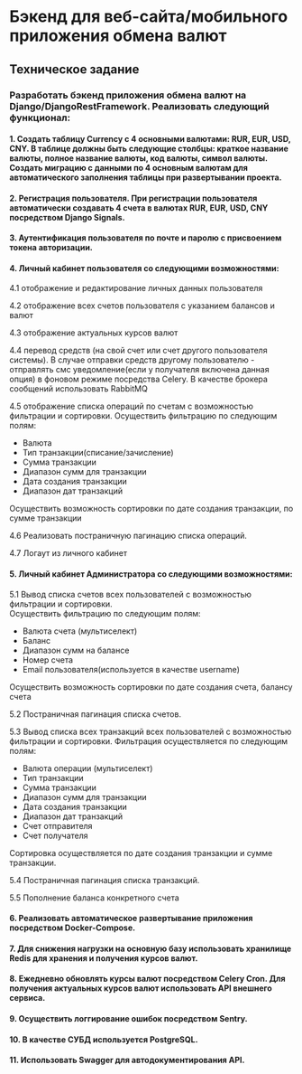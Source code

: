 # Бэкенд для веб-сайта/мобильного приложения обмена валют

## Техническое задание

### Разработать бэкенд приложения обмена валют на Django/DjangoRestFramework. Реализовать следующий функционал:

#### 1. Создать таблицу Currency с 4 основными валютами: RUR, EUR, USD, CNY. В таблице должны быть следующие столбцы: краткое название валюты, полное название валюты, код валюты, символ валюты. Создать миграцию с данными по 4 основным валютам для автоматического заполнения таблицы при развертывании проекта.
#### 2. Регистрация пользователя. При регистрации пользователя автоматически создавать 4 счета в валютах RUR, EUR, USD, CNY посредством Django Signals.
#### 3. Аутентификация пользователя по почте и паролю c присвоением токена авторизации.
#### 4. Личный кабинет пользователя со следующими возможностями:

4.1 отображение и редактирование личных данных пользователя

4.2 отображение всех счетов пользователя с указанием балансов и валют

4.3 отображение актуальных курсов валют

4.4 перевод средств (на свой счет или счет другого пользователя системы). В случае отправки средств другому пользователю - отправлять смс уведомление(если у получателя включена данная опция) в фоновом режиме  посредства Celery. В качестве брокера сообщений использовать RabbitMQ

4.5 отображение списка операций по счетам с возможностью фильтрации и сортировки. 
Осуществить фильтрацию по следующим полям:
- Валюта
- Тип транзакции(списание/зачисление)
- Сумма транзакции
- Диапазон сумм для транзакции
- Дата создания транзакции
- Диапазон дат транзакций

Осуществить возможность сортировки по дате создания транзакции, по сумме транзакции

4.6 Реализовать постраничную пагинацию списка операций.

4.7 Логаут из личного кабинет

#### 5. Личный кабинет Администратора со следующими возможностями:
5.1 Вывод списка счетов всех пользователей с возможностью фильтрации и сортировки.  
Осуществить фильтрацию по следующим полям:
* Валюта счета (мультиселект)
* Баланс
* Диапазон сумм на балансе
* Номер счета
* Email пользователя(используется в качестве username)

Осуществить возможность сортировки по дате создания счета, балансу счета

5.2 Постраничная пагинация списка счетов.

5.3 Вывод списка всех транзакций всех пользователей с возможностью фильтрации и сортировки. 
Фильтрация осуществляется по следующим полям:
* Валюта операции (мультиселект)
* Тип транзакции
* Сумма транзакции
* Диапазон сумм для транзакции
* Дата создания транзакции
* Диапазон дат транзакций
* Счет отправителя
* Счет получателя

Сортировка осуществляется по датe создания транзакции и сумме транзакции.

5.4 Постраничная пагинация списка транзакций.

5.5 Пополнение баланса конкретного счета

#### 6. Реализовать автоматическое развертывание приложения посредством Docker-Compose.
#### 7. Для снижения нагрузки на основную базу использовать хранилище Redis для хранения и получения курсов валют.
#### 8. Ежедневно обновлять курсы валют посредством Celery Cron. Для получения актуальных курсов валют использовать API внешнего сервиса.
#### 9. Осуществить логгирование ошибок посредством Sentry.
#### 10. В качестве СУБД используется PostgreSQL.
#### 11. Использовать Swagger для автодокументирования API.

